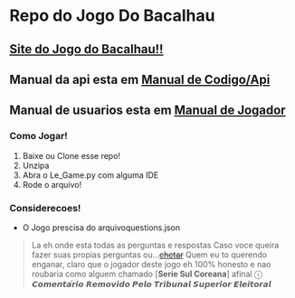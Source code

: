 # Repo do Jogo Do Bacalhau


## [Site do Jogo do Bacalhau!!](https://jogao-do-bacalhau.netlify.app/)
## Manual da api esta em [Manual de Codigo/Api](https://jogao-do-bacalhau.netlify.app/manual-de-codigo)

## Manual de usuarios esta em [Manual de Jogador](https://jogao-do-bacalhau.netlify.app/manual-de-jogador)

### Como Jogar!

1. Baixe ou Clone esse repo!
2. Unzipa 
3. Abra o Le_Game.py com alguma IDE
4. Rode o arquivo!

### Considerecoes!

- O Jogo prescisa do arquivoquestions.json
> La eh onde esta todas as perguntas e respostas
> Caso voce queira fazer suas propias perguntas ou...~~[chetar](https://youtu.be/76hji9gdvOE)~~
> Quem eu to querendo enganar, claro que o jogador deste jogo eh 100% honesto e nao roubaria como alguem chamado [**Serie Sul Coreana**] afinal ⓘ 𝘾𝙤𝙢𝙚𝙣𝙩𝙖́𝙧𝙞𝙤 𝙍𝙚𝙢𝙤𝙫𝙞𝙙𝙤 𝙋𝙚𝙡𝙤 𝙏𝙧𝙞𝙗𝙪𝙣𝙖𝙡 𝙎𝙪𝙥𝙚𝙧𝙞𝙤𝙧 𝙀𝙡𝙚𝙞𝙩𝙤𝙧𝙖𝙡

